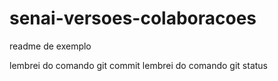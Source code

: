 # senai-versoes-colaboracoes

readme de exemplo

lembrei do comando git commit
lembrei do comando git status

